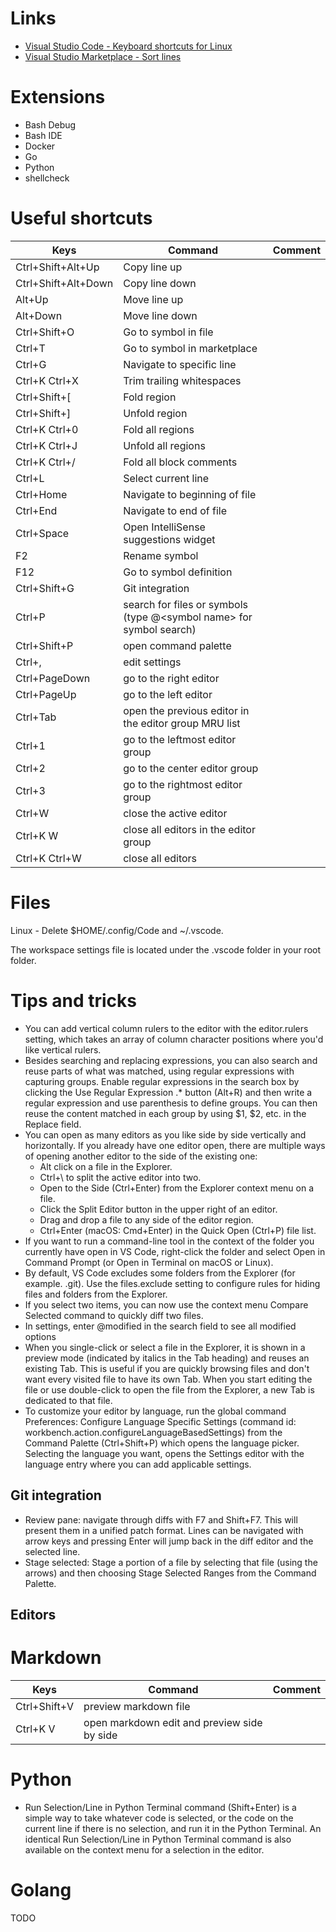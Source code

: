 # Links
- [Visual Studio Code - Keyboard shortcuts for Linux](https://code.visualstudio.com/shortcuts/keyboard-shortcuts-linux.pdf)
- [Visual Studio Marketplace - Sort lines](https://marketplace.visualstudio.com/items?itemName=Tyriar.sort-lines)

# Extensions
- Bash Debug
- Bash IDE
- Docker
- Go
- Python
- shellcheck

# Useful shortcuts
| Keys | Command | Comment |
|---|---|---|
| Ctrl+Shift+Alt+Up | Copy line up | |
| Ctrl+Shift+Alt+Down | Copy line down | |
| Alt+Up | Move line up | |
| Alt+Down | Move line down | |
| Ctrl+Shift+O | Go to symbol in file | |
| Ctrl+T | Go to symbol in marketplace | |
| Ctrl+G | Navigate to specific line | |
| Ctrl+K Ctrl+X | Trim trailing whitespaces | |
| Ctrl+Shift+[ | Fold region | |
| Ctrl+Shift+] | Unfold region | |
| Ctrl+K Ctrl+0 | Fold all regions | |
| Ctrl+K Ctrl+J | Unfold all regions | |
| Ctrl+K Ctrl+/ | Fold all block comments | |
| Ctrl+L | Select current line | |
| Ctrl+Home | Navigate to beginning of file | |
| Ctrl+End | Navigate to end of file | |
| Ctrl+Space | Open IntelliSense suggestions widget | |
| F2 | Rename symbol | |
| F12 | Go to symbol definition | |
| Ctrl+Shift+G | Git integration | |
| Ctrl+P | search for files or symbols (type @\<symbol name\> for symbol search) | |
| Ctrl+Shift+P | open command palette | |
| Ctrl+, | edit settings | |
| Ctrl+PageDown | go to the right editor | |
| Ctrl+PageUp | go to the left editor | |
| Ctrl+Tab | open the previous editor in the editor group MRU list | |
| Ctrl+1 | go to the leftmost editor group | |
| Ctrl+2 | go to the center editor group | |
| Ctrl+3 | go to the rightmost editor group | |
| Ctrl+W | close the active editor | |
| Ctrl+K W | close all editors in the editor group | |
| Ctrl+K Ctrl+W | close all editors | |

# Files
Linux - Delete $HOME/.config/Code and ~/.vscode.


The workspace settings file is located under the .vscode folder in your root folder.

# Tips and tricks
- You can add vertical column rulers to the editor with the editor.rulers setting, which takes an array of column character positions where you'd like vertical rulers.
- Besides searching and replacing expressions, you can also search and reuse parts of what was matched, using regular expressions with capturing groups. Enable regular expressions in the search box by clicking the Use Regular Expression .* button (Alt+R) and then write a regular expression and use parenthesis to define groups. You can then reuse the content matched in each group by using $1, $2, etc. in the Replace field.
- You can open as many editors as you like side by side vertically and horizontally. If you already have one editor open, there are multiple ways of opening another editor to the side of the existing one:
  - Alt click on a file in the Explorer.
  - Ctrl+\ to split the active editor into two.
  - Open to the Side (Ctrl+Enter) from the Explorer context menu on a file.
  - Click the Split Editor button in the upper right of an editor.
  - Drag and drop a file to any side of the editor region.
  - Ctrl+Enter (macOS: Cmd+Enter) in the Quick Open (Ctrl+P) file list.
- If you want to run a command-line tool in the context of the folder you currently have open in VS Code, right-click the folder and select Open in Command Prompt (or Open in Terminal on macOS or Linux).
- By default, VS Code excludes some folders from the Explorer (for example. .git). Use the files.exclude setting to configure rules for hiding files and folders from the Explorer.
- If you select two items, you can now use the context menu Compare Selected command to quickly diff two files.
- In settings, enter @modified in the search field to see all modified options
- When you single-click or select a file in the Explorer, it is shown in a preview mode (indicated by italics in the Tab heading) and reuses an existing Tab. This is useful if you are quickly browsing files and don't want every visited file to have its own Tab. When you start editing the file or use double-click to open the file from the Explorer, a new Tab is dedicated to that file.
- To customize your editor by language, run the global command Preferences: Configure Language Specific Settings (command id: workbench.action.configureLanguageBasedSettings) from the Command Palette (Ctrl+Shift+P) which opens the language picker. Selecting the language you want, opens the Settings editor with the language entry where you can add applicable settings.

## Git integration
- Review pane: navigate through diffs with F7 and Shift+F7. This will present them in a unified patch format. Lines can be navigated with arrow keys and pressing Enter will jump back in the diff editor and the selected line.
- Stage selected: Stage a portion of a file by selecting that file (using the arrows) and then choosing Stage Selected Ranges from the Command Palette.

## Editors

# Markdown
| Keys | Command | Comment |
|---|---|---|
| Ctrl+Shift+V | preview markdown file | |
| Ctrl+K V | open markdown edit and preview side by side | |

# Python
- Run Selection/Line in Python Terminal command (Shift+Enter) is a simple way to take whatever code is selected, or the code on the current line if there is no selection, and run it in the Python Terminal. An identical Run Selection/Line in Python Terminal command is also available on the context menu for a selection in the editor.

# Golang
TODO
